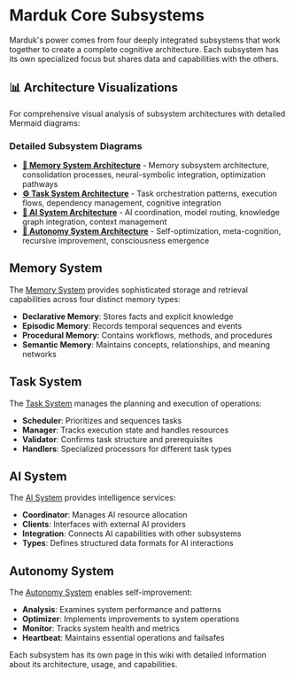
# Marduk Core Subsystems

Marduk's power comes from four deeply integrated subsystems that work together to create a complete cognitive architecture. Each subsystem has its own specialized focus but shares data and capabilities with the others.

## 📊 Architecture Visualizations

For comprehensive visual analysis of subsystem architectures with detailed Mermaid diagrams:

### Detailed Subsystem Diagrams
- **[🧠 Memory System Architecture](memory-system-mermaid.md)** - Memory subsystem architecture, consolidation processes, neural-symbolic integration, optimization pathways
- **[⚙️ Task System Architecture](task-system-mermaid.md)** - Task orchestration patterns, execution flows, dependency management, cognitive integration
- **[🤖 AI System Architecture](ai-system-mermaid.md)** - AI coordination, model routing, knowledge graph integration, context management
- **[🔄 Autonomy System Architecture](autonomy-system-mermaid.md)** - Self-optimization, meta-cognition, recursive improvement, consciousness emergence

## Memory System

The [Memory System](memory-system.md) provides sophisticated storage and retrieval capabilities across four distinct memory types:

- **Declarative Memory**: Stores facts and explicit knowledge
- **Episodic Memory**: Records temporal sequences and events
- **Procedural Memory**: Contains workflows, methods, and procedures
- **Semantic Memory**: Maintains concepts, relationships, and meaning networks

## Task System

The [Task System](task-system.md) manages the planning and execution of operations:

- **Scheduler**: Prioritizes and sequences tasks
- **Manager**: Tracks execution state and handles resources
- **Validator**: Confirms task structure and prerequisites
- **Handlers**: Specialized processors for different task types

## AI System

The [AI System](ai-system.md) provides intelligence services:

- **Coordinator**: Manages AI resource allocation
- **Clients**: Interfaces with external AI providers
- **Integration**: Connects AI capabilities with other subsystems
- **Types**: Defines structured data formats for AI interactions

## Autonomy System

The [Autonomy System](autonomy-system.md) enables self-improvement:

- **Analysis**: Examines system performance and patterns
- **Optimizer**: Implements improvements to system operations
- **Monitor**: Tracks system health and metrics
- **Heartbeat**: Maintains essential operations and failsafes

Each subsystem has its own page in this wiki with detailed information about its architecture, usage, and capabilities.
